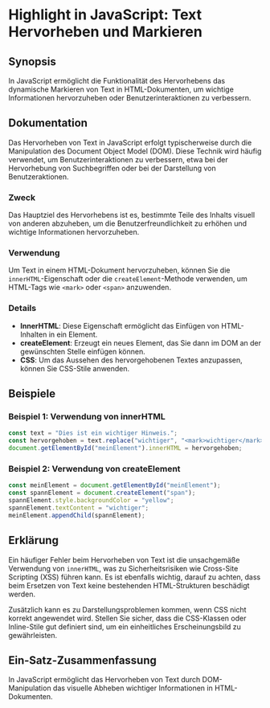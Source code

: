 <!--
Meta Description: # Highlight in JavaScript: Text Hervorheben und Markieren ## Synopsis In JavaScript ermöglicht die Funktionalität des Hervorhebens das dynamische Mark...
Meta Keywords: von, text, das, die, javascript
-->

# Highlight in JavaScript: Text Hervorheben und Markieren

## Synopsis
In JavaScript ermöglicht die Funktionalität des Hervorhebens das dynamische Markieren von Text in HTML-Dokumenten, um wichtige Informationen hervorzuheben oder Benutzerinteraktionen zu verbessern.

## Dokumentation
Das Hervorheben von Text in JavaScript erfolgt typischerweise durch die Manipulation des Document Object Model (DOM). Diese Technik wird häufig verwendet, um Benutzerinteraktionen zu verbessern, etwa bei der Hervorhebung von Suchbegriffen oder bei der Darstellung von Benutzeraktionen.

### Zweck
Das Hauptziel des Hervorhebens ist es, bestimmte Teile des Inhalts visuell von anderen abzuheben, um die Benutzerfreundlichkeit zu erhöhen und wichtige Informationen hervorzuheben.

### Verwendung
Um Text in einem HTML-Dokument hervorzuheben, können Sie die `innerHTML`-Eigenschaft oder die `createElement`-Methode verwenden, um HTML-Tags wie `<mark>` oder `<span>` anzuwenden.

### Details
- **InnerHTML**: Diese Eigenschaft ermöglicht das Einfügen von HTML-Inhalten in ein Element.
- **createElement**: Erzeugt ein neues Element, das Sie dann im DOM an der gewünschten Stelle einfügen können.
- **CSS**: Um das Aussehen des hervorgehobenen Textes anzupassen, können Sie CSS-Stile anwenden.

## Beispiele
### Beispiel 1: Verwendung von innerHTML
```javascript
const text = "Dies ist ein wichtiger Hinweis.";
const hervorgehoben = text.replace("wichtiger", "<mark>wichtiger</mark>");
document.getElementById("meinElement").innerHTML = hervorgehoben;
```

### Beispiel 2: Verwendung von createElement
```javascript
const meinElement = document.getElementById("meinElement");
const spannElement = document.createElement("span");
spannElement.style.backgroundColor = "yellow";
spannElement.textContent = "wichtiger";
meinElement.appendChild(spannElement);
```

## Erklärung
Ein häufiger Fehler beim Hervorheben von Text ist die unsachgemäße Verwendung von `innerHTML`, was zu Sicherheitsrisiken wie Cross-Site Scripting (XSS) führen kann. Es ist ebenfalls wichtig, darauf zu achten, dass beim Ersetzen von Text keine bestehenden HTML-Strukturen beschädigt werden. 

Zusätzlich kann es zu Darstellungsproblemen kommen, wenn CSS nicht korrekt angewendet wird. Stellen Sie sicher, dass die CSS-Klassen oder Inline-Stile gut definiert sind, um ein einheitliches Erscheinungsbild zu gewährleisten.

## Ein-Satz-Zusammenfassung
In JavaScript ermöglicht das Hervorheben von Text durch DOM-Manipulation das visuelle Abheben wichtiger Informationen in HTML-Dokumenten.